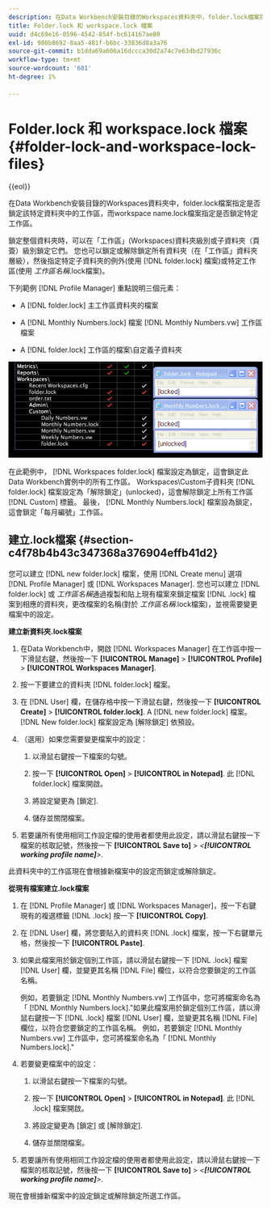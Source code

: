 ```yaml
---
description: 在Data Workbench安裝目錄的Workspaces資料夾中，folder.lock檔案指定是否鎖定該特定資料夾中的工作區，而workspace name.lock檔案指定是否鎖定特定工作區。
title: Folder.lock 和 workspace.lock 檔案
uuid: d4c69e16-0596-4542-854f-bc614167ae80
exl-id: 980b8692-8aa5-481f-b6bc-33836d8a3a76
source-git-commit: b1dda69a606a16dccca30d2a74c7e63dbd27936c
workflow-type: tm+mt
source-wordcount: '601'
ht-degree: 1%

---
```


# Folder.lock 和 workspace.lock 檔案{#folder-lock-and-workspace-lock-files}

{{eol}}

在Data Workbench安裝目錄的Workspaces資料夾中，folder.lock檔案指定是否鎖定該特定資料夾中的工作區，而workspace name.lock檔案指定是否鎖定特定工作區。

鎖定整個資料夾時，可以在「工作區」(Workspaces)資料夾級別或子資料夾（頁簽）級別鎖定它們。 您也可以鎖定或解除鎖定所有資料夾（在「工作區」資料夾層級），然後指定特定子資料夾的例外(使用 [!DNL folder.lock] 檔案)或特定工作區(使用 *工作區名稱*.lock檔案)。

下列範例 [!DNL Profile Manager] 重點說明三個元素：

* A [!DNL folder.lock] 主工作區資料夾的檔案
* A [!DNL Monthly Numbers.lock] 檔案 [!DNL Monthly Numbers.vw] 工作區檔案

* A [!DNL folder.lock] 工作區的檔案\自定義子資料夾

![](assets/wsp_Locking_lockFiles.png)

在此範例中， [!DNL Workspaces folder.lock] 檔案設定為鎖定，這會鎖定此Data Workbench實例中的所有工作區。 Workspaces\Custom子資料夾 [!DNL folder.lock] 檔案設定為「解除鎖定」(unlocked)，這會解除鎖定上所有工作區 [!DNL Custom] 標籤。 最後， [!DNL Monthly Numbers.lock] 檔案設為鎖定，這會鎖定「每月編號」工作區。

## 建立.lock檔案 {#section-c4f78b4b43c347368a376904effb41d2}

您可以建立 [!DNL new folder.lock] 檔案，使用 [!DNL Create menu] 選項 [!DNL Profile Manager] 或 [!DNL Workspaces Manager]. 您也可以建立 [!DNL folder.lock] 或 *工作區名稱*&#x200B;通過複製和貼上現有檔案來鎖定檔案 [!DNL .lock] 檔案到相應的資料夾，更改檔案的名稱(對於 *工作區名稱*.lock檔案)，並視需要變更檔案中的設定。

**建立新資料夾.lock檔案**

1. 在Data Workbench中，開啟 [!DNL Workspaces Manager] 在工作區中按一下滑鼠右鍵，然後按一下 **[!UICONTROL Manage]** > **[!UICONTROL Profile]** > **[!UICONTROL Workspaces Manager]**.
1. 按一下要建立的資料夾 [!DNL folder.lock] 檔案。
1. 在 [!DNL User] 欄，在儲存格中按一下滑鼠右鍵，然後按一下 **[!UICONTROL Create]** > **[!UICONTROL folder.lock]**. A [!DNL new folder.lock] 檔案。 [!DNL New folder.lock] 檔案設定為 [解除鎖定] 依預設。
1. （選用）如果您需要變更檔案中的設定：

   1. 以滑鼠右鍵按一下檔案的勾號。
   1. 按一下 **[!UICONTROL Open]** > **[!UICONTROL in Notepad]**. 此 [!DNL folder.lock] 檔案開啟。

   1. 將設定變更為 [鎖定].
   1. 儲存並關閉檔案。

1. 若要讓所有使用相同工作設定檔的使用者都使用此設定，請以滑鼠右鍵按一下檔案的核取記號，然後按一下 **[!UICONTROL Save to]** > *&lt;**[!UICONTROL working profile name]**>*.

此資料夾中的工作區現在會根據新檔案中的設定而鎖定或解除鎖定。

**從現有檔案建立.lock檔案**

1. 在 [!DNL Profile Manager] 或 [!DNL Workspaces Manager]，按一下右鍵現有的複選標籤 [!DNL .lock] 按一下 **[!UICONTROL Copy]**.
1. 在 [!DNL User] 欄，將您要貼入的資料夾 [!DNL .lock] 檔案，按一下右鍵單元格，然後按一下 **[!UICONTROL Paste]**.
1. 如果此檔案用於鎖定個別工作區，請以滑鼠右鍵按一下 [!DNL .lock] 檔案 [!DNL User] 欄，並變更其名稱 [!DNL File] 欄位，以符合您要鎖定的工作區名稱。

   例如，若要鎖定 [!DNL Monthly Numbers.vw] 工作區中，您可將檔案命名為「 [!DNL Monthly Numbers.lock].&quot;如果此檔案用於鎖定個別工作區，請以滑鼠右鍵按一下 [!DNL .lock] 檔案 [!DNL User] 欄，並變更其名稱 [!DNL File] 欄位，以符合您要鎖定的工作區名稱。 例如，若要鎖定 [!DNL Monthly Numbers.vw] 工作區中，您可將檔案命名為「 [!DNL Monthly Numbers.lock].&quot;

1. 若要變更檔案中的設定：

   1. 以滑鼠右鍵按一下檔案的勾號。
   1. 按一下 **[!UICONTROL Open]** > **[!UICONTROL in Notepad]**. 此 [!DNL .lock] 檔案開啟。

   1. 將設定變更為 [鎖定] 或 [解除鎖定].
   1. 儲存並關閉檔案。

1. 若要讓所有使用相同工作設定檔的使用者都使用此設定，請以滑鼠右鍵按一下檔案的核取記號，然後按一下 **[!UICONTROL Save to]** > *&lt;**[!UICONTROL working profile name]**>*.

現在會根據新檔案中的設定鎖定或解除鎖定所選工作區。
